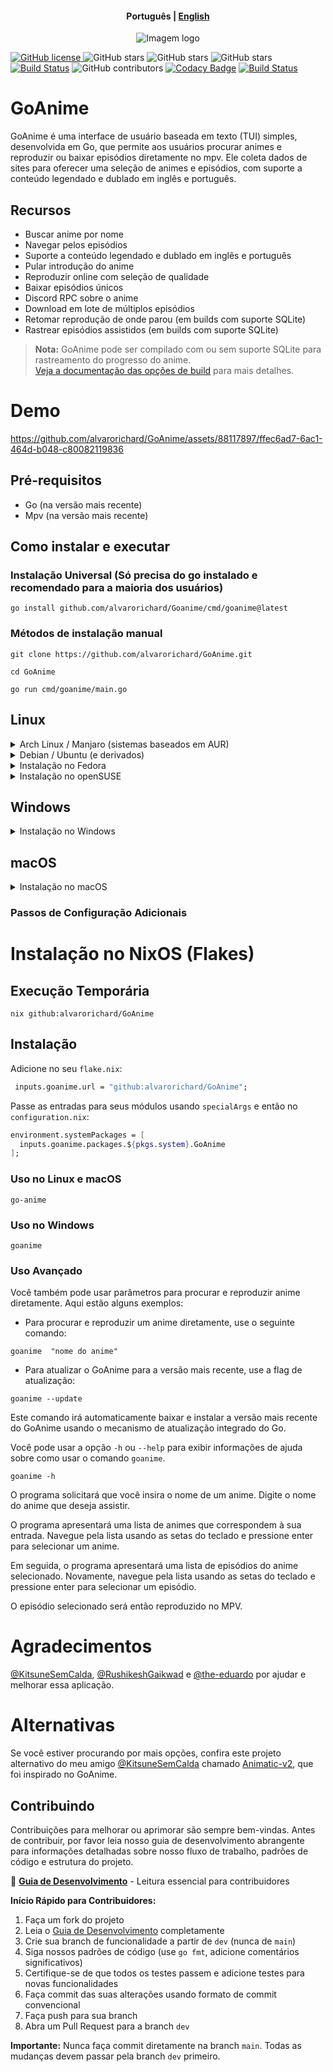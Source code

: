 <h4 align="center">
    <p>
        <b>Рortuguês</b> |
        <a href="https://github.com/alvarorichard/GoAnime/blob/main/README.md">English</a>
    </p>
</h4>

<p align="center">
  <img src="https://github.com/alvarorichard/GoAnime/assets/102667323/49600255-d5a2-4405-81d1-a08cebae569a" alt="Imagem logo" />
</p>

[![GitHub license](https://img.shields.io/github/license/alvarorichard/GoAnime)
](alvarorichard/GoAnime/blob/master/LICENSE)
![GitHub stars](https://img.shields.io/github/stars/alvarorichard/GoAnime)
![GitHub stars](https://img.shields.io/github/last-commit/alvarorichard/GoAnime)
![GitHub stars](https://img.shields.io/github/forks/alvarorichard/GoAnime?style=social)
[![Build Status](https://github.com/alvarorichard/GoAnime/actions/workflows/ci.yml/badge.svg)](https://github.com/alvarorichard/GoAnime/actions)
![GitHub contributors](https://img.shields.io/github/contributors/alvarorichard/GoAnime)
[![Codacy Badge](https://app.codacy.com/project/badge/Grade/9923765cb2854ae39af6b567996aad43)](https://app.codacy.com/gh/alvarorichard/GoAnime/dashboard?utm_source=gh&utm_medium=referral&utm_content=&utm_campaign=Badge_grade)
[![Build Status](https://app.travis-ci.com/alvarorichard/GoAnime.svg?branch=main)](https://app.travis-ci.com/alvarorichard/GoAnime)

# GoAnime

GoAnime é uma interface de usuário baseada em texto (TUI) simples, desenvolvida em Go, que permite aos usuários procurar animes e reproduzir ou baixar episódios diretamente no mpv. Ele coleta dados de sites para oferecer uma seleção de animes e episódios, com suporte a conteúdo legendado e dublado em inglês e português.

## Recursos

- Buscar anime por nome
- Navegar pelos episódios
- Suporte a conteúdo legendado e dublado em inglês e português
- Pular introdução do anime
- Reproduzir online com seleção de qualidade
- Baixar episódios únicos
- Discord RPC sobre o anime
- Download em lote de múltiplos episódios
- Retomar reprodução de onde parou (em builds com suporte SQLite)
- Rastrear episódios assistidos (em builds com suporte SQLite)

> **Nota:** GoAnime pode ser compilado com ou sem suporte SQLite para rastreamento do progresso do anime.  
> [Veja a documentação das opções de build](docs/BUILD_OPTIONS.md) para mais detalhes.

# Demo

<https://github.com/alvarorichard/GoAnime/assets/88117897/ffec6ad7-6ac1-464d-b048-c80082119836>

## Pré-requisitos

- Go (na versão mais recente)
- Mpv (na versão mais recente)

## Como instalar e executar

### Instalação Universal (Só precisa do go instalado e recomendado para a maioria dos usuários)

```shell
go install github.com/alvarorichard/Goanime/cmd/goanime@latest
```

### Métodos de instalação manual

```shell
git clone https://github.com/alvarorichard/GoAnime.git
```

```shell
cd GoAnime
```

```shell
go run cmd/goanime/main.go
```

## Linux

<details>
<summary>Arch Linux / Manjaro (sistemas baseados em AUR)</summary>

Usando Yay:

```bash
yay -S goanime
```

ou usando Paru:

```bash
paru -S goanime
```

Ou, para clonar e instalar manualmente:

```bash
git clone https://aur.archlinux.org/goanime.git
cd goanime
makepkg -si
sudo pacman -S mpv
```

</details>

<details>
<summary>Debian / Ubuntu (e derivados)</summary>

```bash
sudo apt update
sudo apt install mpv

# Para sistemas x86_64:
curl -Lo goanime https://github.com/alvarorichard/GoAnime/releases/latest/download/goanime-linux

chmod +x goanime
sudo mv goanime /usr/bin/
goanime
```

</details>

<details>
<summary>Instalação no Fedora</summary>

```bash
sudo dnf update
sudo dnf install mpv

# Para sistemas x86_64:
curl -Lo goanime https://github.com/alvarorichard/GoAnime/releases/latest/download/goanime-linux

chmod +x goanime
sudo mv goanime /usr/bin/
goanime
```

</details>

<details>
<summary>Instalação no openSUSE</summary>

```bash
sudo zypper refresh
sudo zypper install mpv

# Para sistemas x86_64:
curl -Lo goanime https://github.com/alvarorichard/GoAnime/releases/latest/download/goanime-linux

chmod +x goanime
sudo mv goanime /usr/bin/
goanime
```

</details>

## Windows

<details>
<summary>Instalação no Windows</summary>

> **Altamente Recomendado:** Use o instalador para a melhor experiência no Windows.

Opção 1: Usando o instalador (Recomendado)

- Baixe e execute o [Instalador do Windows](https://github.com/alvarorichard/GoAnime/releases/latest/download/GoAnimeInstaller.exe)

Opção 2: Executável independente

- Baixe o executável apropriado para seu sistema na [versão mais recente](https://github.com/alvarorichard/GoAnime/releases/latest)

</details>

## macOS

<details>
<summary>Instalação no macOS</summary>

Primeiro, instale o mpv usando o Homebrew:

```bash
# Instale o Homebrew se você ainda não tiver
/bin/bash -c "$(curl -fsSL https://raw.githubusercontent.com/Homebrew/install/HEAD/install.sh)"

# Instale o mpv
brew install mpv

# Baixe e instale o GoAnime
curl -Lo goanime https://github.com/alvarorichard/GoAnime/releases/latest/download/goanime-apple-darwin

chmod +x goanime
sudo mv goanime /usr/local/bin/
goanime
```

Instalação alternativa usando MacPorts:

```bash
# Instale o mpv usando MacPorts
sudo port install mpv

# Baixe e instale o GoAnime
curl -Lo goanime https://github.com/alvarorichard/GoAnime/releases/latest/download/goanime-apple-darwin

chmod +x goanime
sudo mv goanime /usr/local/bin/
goanime
```

</details>

### Passos de Configuração Adicionais

# Instalação no NixOS (Flakes)

## Execução Temporária

```shell
nix github:alvarorichard/GoAnime
```

## Instalação

Adicione no seu `flake.nix`:

```nix
 inputs.goanime.url = "github:alvarorichard/GoAnime";
```

Passe as entradas para seus módulos usando `specialArgs` e então no `configuration.nix`:

```nix
environment.systemPackages = [
  inputs.goanime.packages.${pkgs.system}.GoAnime
];
```

### Uso no Linux e macOS

```shell
go-anime
```

### Uso no Windows

```shell
goanime
```

### Uso Avançado

Você também pode usar parâmetros para procurar e reproduzir anime diretamente. Aqui estão alguns exemplos:

- Para procurar e reproduzir um anime diretamente, use o seguinte comando:

```shell
goanime  "nome do anime"
```

- Para atualizar o GoAnime para a versão mais recente, use a flag de atualização:

```shell
goanime --update
```

Este comando irá automaticamente baixar e instalar a versão mais recente do GoAnime usando o mecanismo de atualização integrado do Go.

Você pode usar a opção `-h` ou `--help` para exibir informações de ajuda sobre como usar o comando `goanime`.

```shell
goanime -h
```

O programa solicitará que você insira o nome de um anime. Digite o nome do anime que deseja assistir.

O programa apresentará uma lista de animes que correspondem à sua entrada. Navegue pela lista usando as setas do teclado e pressione enter para selecionar um anime.

Em seguida, o programa apresentará uma lista de episódios do anime selecionado. Novamente, navegue pela lista usando as setas do teclado e pressione enter para selecionar um episódio.

O episódio selecionado será então reproduzido no MPV.

# Agradecimentos

[@KitsuneSemCalda](https://github.com/KitsuneSemCalda), [@RushikeshGaikwad](https://github.com/Wraient) e [@the-eduardo](https://github.com/the-eduardo) por ajudar e melhorar essa aplicação.

# Alternativas

Se você estiver procurando por mais opções, confira este projeto alternativo do meu amigo [@KitsuneSemCalda](https://github.com/KitsuneSemCalda) chamado [Animatic-v2](https://github.com/KitsuneSemCalda/Animatic-v2), que foi inspirado no GoAnime.

## Contribuindo

Contribuições para melhorar ou aprimorar são sempre bem-vindas. Antes de contribuir, por favor leia nosso guia de desenvolvimento abrangente para informações detalhadas sobre nosso fluxo de trabalho, padrões de código e estrutura do projeto.

📖 **[Guia de Desenvolvimento](docs/Development.md)** - Leitura essencial para contribuidores

**Início Rápido para Contribuidores:**

1. Faça um fork do projeto
2. Leia o [Guia de Desenvolvimento](docs/Development.md) completamente
3. Crie sua branch de funcionalidade a partir de `dev` (nunca de `main`)
4. Siga nossos padrões de código (use `go fmt`, adicione comentários significativos)
5. Certifique-se de que todos os testes passem e adicione testes para novas funcionalidades
6. Faça commit das suas alterações usando formato de commit convencional
7. Faça push para sua branch
8. Abra um Pull Request para a branch `dev`

**Importante:** Nunca faça commit diretamente na branch `main`. Todas as mudanças devem passar pela branch `dev` primeiro.
